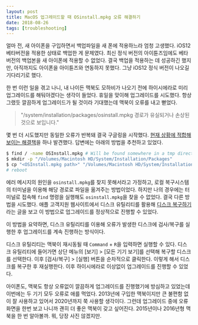 ```yaml
---
layout: post
title: MacOS 업그레이드할 때 OSinstall.mpkg 오류 해결하기
date: 2018-08-26
tags: [troubleshooting]
---
```


얼마 전, 새 아이폰을 구입하면서 백업파일을 새 폰에 적용하느라 엄청 고생했다. iOS12 베타버전을 적용한 상태로 백업한 게 문제였다. 최신 정식 버전의 아이튠즈임에도 베타 버전의 백업본을 새 아이폰에 적용할 수 없었다. 결국 백업을 적용하는 데 성공하긴 했지만, 아직까지도 아이폰을 아이튠즈와 연동하지 못했다. 그냥 iOS12 정식 버전이 나오길 기다리기로 했다.

한 번 이런 일을 겪고 나니, 내 나이든 맥북도 모하비가 나오기 전에 하이시에라로 미리 업그레이드를 해둬야겠다는 생각이 들었다. 휴일을 맞이해 업그레이드를 시도했다. 항상 그랬듯 깔끔하게 업그레이드가 될 것이라 기대했는데 맥북이 오류를 내고 뻗었다.

> "/system/installation/packages/osinstall.mpkg 경로가 유실되거나 손상된 것으로 보입니다."

몇 번 더 시도했지만 동일한 오류가 반복돼 결국 구글링을 시작했다. [현재 상황에 적합해 보이는 해결책](https://apple.stackexchange.com/a/299977)을 하나 발견했다. 답변에는 아래의 방법을 추천하고 있었다.

````sh
$ find / -name OSInstall.mpkg # Will be found somewhere in a tmp directory
$ mkdir -p "/Volumes/Macintosh HD/System/Installation/Packages"
$ cp "<OSInstall.mpkg path>" "/Volumes/Macintosh HD/System/Installation/Packages/"
# reboot
````

에러 메시지의 원인을 `osinstall.mpkg`를 찾지 못해서라고 가정하고, 로컬 복구시스템의 터미널을 이용해 해당 경로로 파일을 옮겨주는 방법이었다. 하지만 나의 경우에는 터미널로 접속해 `find` 명령을 실행해도 `osinstall.mpkg`을 찾을 수 없었다. 결국 다른 방법을 시도했다. 애플 고객지원 웹사이트에서 디스크 유틸리티를 활용해 [디스크 복구하기](https://support.apple.com/ko-kr/guide/disk-utility/dskutl1040/mac)라는 글을 보고 이 방법으로 업그레이드를 정상적으로 진행할 수 있었다.

이 방법을 요약하면, 디스크 유틸리티를 이용해 오류가 발생한 디스크에 검사/복구를 실행한 후 업그레이드를 계속 진행하는 방식이다.

디스크 유틸리티는 맥북이 재시동될 때 `Command` + `R`을 입력하면 실행할 수 있다. 디스크 유틸리티에 들어가면 상단 메뉴의 [보기] > [모든 기기 보기]를 선택해 복구할 디스크를 선택한다. 이후 [검사/복구] > [실행] 버튼을 순차적으로 클릭한다. 이렇게 해서 디스크를 복구한 후 재실행한다. 이후 하이시에라로 이상없이 업그레이드를 진행할 수 있었다.

아이폰도, 맥북도 항상 오류없이 깔끔하게 업그레이드를 진행했기에 방심하고 있었는데 이번에는 두 기기 모두 오류로 애를 먹었다. 2013년에 구입한 맥북이지만 큰 불편함 없이 잘 사용하고 있어서 2020년까지 쭉 사용할 생각이다. 그런데 업그레이드 중에 오류 화면을 한번 보고 나니까 괜히 더 좋은 맥북이 갖고 싶어진다. 2015년이나 2016년형 맥북을 한 번 알아볼까. 뭐, 당장 사진 않겠지만.
